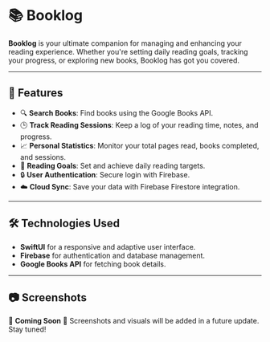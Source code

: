 # 📚 Booklog

**Booklog** is your ultimate companion for managing and enhancing your reading experience. Whether you're setting daily reading goals, tracking your progress, or exploring new books, Booklog has got you covered.

---

## 🌟 Features

- 🔍 **Search Books**: Find books using the Google Books API.
- 🕒 **Track Reading Sessions**: Keep a log of your reading time, notes, and progress.
- 📈 **Personal Statistics**: Monitor your total pages read, books completed, and sessions.
- 🎯 **Reading Goals**: Set and achieve daily reading targets.
- 🔒 **User Authentication**: Secure login with Firebase.
- ☁️ **Cloud Sync**: Save your data with Firebase Firestore integration.

---

## 🛠️ Technologies Used

- **SwiftUI** for a responsive and adaptive user interface.
- **Firebase** for authentication and database management.
- **Google Books API** for fetching book details.

---

## 📷 Screenshots

🚧 **Coming Soon** 🚧
Screenshots and visuals will be added in a future update. Stay tuned!


